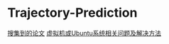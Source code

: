 # Trajectory-Prediction
[搜集到的论文](https://github.com/wolegeheheda/Trajectory-Prediction-Project/tree/master/Trajectory-Prediction/paper)
[虚拟机或Ubuntu系统相关问题及解决方法](https://github.com/wolegeheheda/Trajectory-Prediction-Project/blob/master/Ubuntu/problem%EF%BC%86solution.md)

